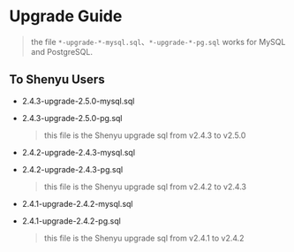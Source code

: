 # Upgrade Guide

> the file `*-upgrade-*-mysql.sql`、`*-upgrade-*-pg.sql` works for MySQL and PostgreSQL.

## To Shenyu Users

- 2.4.3-upgrade-2.5.0-mysql.sql

- 2.4.3-upgrade-2.5.0-pg.sql

  > this file is the Shenyu upgrade sql from v2.4.3 to v2.5.0

- 2.4.2-upgrade-2.4.3-mysql.sql

- 2.4.2-upgrade-2.4.3-pg.sql

  > this file is the Shenyu upgrade sql from v2.4.2 to v2.4.3

- 2.4.1-upgrade-2.4.2-mysql.sql

- 2.4.1-upgrade-2.4.2-pg.sql

  > this file is the Shenyu upgrade sql from v2.4.1 to v2.4.2

